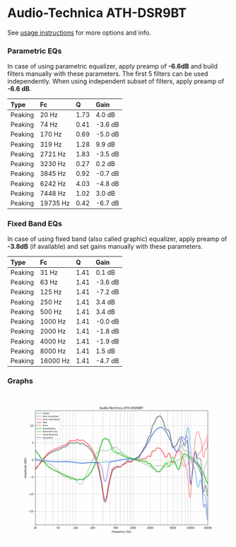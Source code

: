 # Audio-Technica ATH-DSR9BT
See [usage instructions](https://github.com/jaakkopasanen/AutoEq#usage) for more options and info.

### Parametric EQs
In case of using parametric equalizer, apply preamp of **-6.6dB** and build filters manually
with these parameters. The first 5 filters can be used independently.
When using independent subset of filters, apply preamp of **-6.6 dB**.

| Type    | Fc       |    Q | Gain    |
|:--------|:---------|:-----|:--------|
| Peaking | 20 Hz    | 1.73 | 4.0 dB  |
| Peaking | 74 Hz    | 0.41 | -3.6 dB |
| Peaking | 170 Hz   | 0.69 | -5.0 dB |
| Peaking | 319 Hz   | 1.28 | 9.9 dB  |
| Peaking | 2721 Hz  | 1.83 | -3.5 dB |
| Peaking | 3230 Hz  | 0.27 | 0.2 dB  |
| Peaking | 3845 Hz  | 0.92 | -0.7 dB |
| Peaking | 6242 Hz  | 4.03 | -4.8 dB |
| Peaking | 7448 Hz  | 1.02 | 3.0 dB  |
| Peaking | 19735 Hz | 0.42 | -6.7 dB |

### Fixed Band EQs
In case of using fixed band (also called graphic) equalizer, apply preamp of **-3.8dB**
(if available) and set gains manually with these parameters.

| Type    | Fc       |    Q | Gain    |
|:--------|:---------|:-----|:--------|
| Peaking | 31 Hz    | 1.41 | 0.1 dB  |
| Peaking | 63 Hz    | 1.41 | -3.6 dB |
| Peaking | 125 Hz   | 1.41 | -7.2 dB |
| Peaking | 250 Hz   | 1.41 | 3.4 dB  |
| Peaking | 500 Hz   | 1.41 | 3.4 dB  |
| Peaking | 1000 Hz  | 1.41 | -0.0 dB |
| Peaking | 2000 Hz  | 1.41 | -1.8 dB |
| Peaking | 4000 Hz  | 1.41 | -1.9 dB |
| Peaking | 8000 Hz  | 1.41 | 1.5 dB  |
| Peaking | 16000 Hz | 1.41 | -4.7 dB |

### Graphs
![](./Audio-Technica%20ATH-DSR9BT.png)